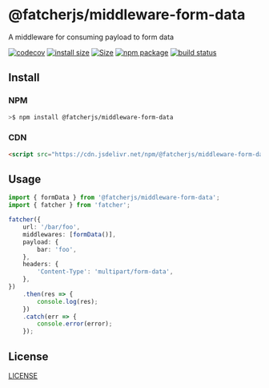 # @fatcherjs/middleware-form-data

A middleware for consuming payload to form data

[![codecov](https://codecov.io/gh/fatcherjs/middleware-form-data/branch/master/graph/badge.svg?token=TFKUGW6YNI)](https://codecov.io/gh/fatcherjs/middleware-form-data)
[![install size](https://packagephobia.com/badge?p=@fatcherjs/middleware-form-data)](https://packagephobia.com/result?p=@fatcherjs/middleware-form-data)
<a href="https://unpkg.com/@fatcherjs/middleware-form-data"><img alt="Size" src="https://img.badgesize.io/https://unpkg.com/@fatcherjs/middleware-form-data"></a>
<a href="https://npmjs.com/package/@fatcherjs/middleware-form-data"><img src="https://img.shields.io/npm/v/@fatcherjs/middleware-form-data.svg" alt="npm package"></a>
<a href="https://github.com/fatcherjs/middleware-form-data/actions/workflows/ci.yml"><img src="https://github.com/fatcherjs/middleware-form-data/actions/workflows/ci.yml/badge.svg?branch=master" alt="build status"></a>

## Install

### NPM

```bash
>$ npm install @fatcherjs/middleware-form-data
```

### CDN

```html
<script src="https://cdn.jsdelivr.net/npm/@fatcherjs/middleware-form-data/dist/form-data.min.js"></script>
```

## Usage

```ts
import { formData } from '@fatcherjs/middleware-form-data';
import { fatcher } from 'fatcher';

fatcher({
    url: '/bar/foo',
    middlewares: [formData()],
    payload: {
        bar: 'foo',
    },
    headers: {
        'Content-Type': 'multipart/form-data',
    },
})
    .then(res => {
        console.log(res);
    })
    .catch(err => {
        console.error(error);
    });
```

## License

[LICENSE](./LICENSE)
